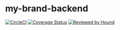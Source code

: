 # my-brand-backend
[![CircleCI](https://circleci.com/gh/Fidela1/my-brand-backend.svg?style=svg)](https://app.circleci.com/pipelines/github/Fidela1/my-brand-backend/)
[![Coverage Status](https://coveralls.io/repos/github/Fidela1/my-brand-backend/badge.svg?branch=dev)](https://coveralls.io/github/Fidela1/my-brand-backend?branch=dev)
[![Reviewed by Hound](https://img.shields.io/badge/Reviewed_by-Hound-8E64B0.svg)](https://houndci.com)
